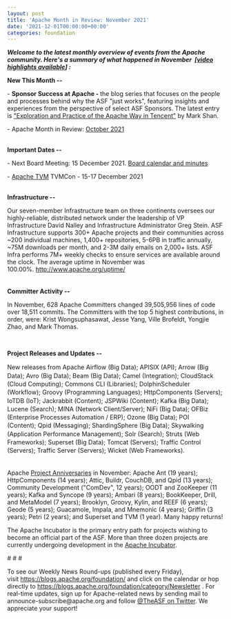 ```yaml
---
layout: post
title: 'Apache Month in Review: November 2021'
date: '2021-12-01T00:00:00+00:00'
categories: foundation
---
```

<p><i><span style="font-weight: 700;">Welcome to the latest monthly overview of events from the Apache community. Here's a summary of what happened in November&nbsp;</span></i><i><span style="font-weight: 700;"><i><span style="font-weight:700;"> [<a href="https://youtu.be/L1qMXw5MxJQ" target="_blank">video highlights available</a>]</span></i> </span></i><i><span style="font-weight: 700;">:</span></i></p><p><span style="font-weight: 700;">New This Month --</span></p><p><span class="il">- </span><span class="il"></span><b>Sponsor Success at Apache - </b>the blog series that focuses on the people and processes behind why the ASF "just works", featuring insights and experiences from the perspective of select ASF Sponsors. The latest entry is&nbsp;<a href="https://s.apache.org/258az" target="_blank">"Exploration and Practice of the Apache Way in Tencent"</a> by Mark Shan.</p><p><span class="il">- </span>Apache Month in Review: <a href="https://s.apache.org/October2021" target="_blank">October 2021</a><br></p><p><br><span style="font-weight: 700;">Important Dates --</span></p><p>- Next Board Meeting: 15 December 2021. <a href="http://apache.org/foundation/board/calendar.html" target="_blank">Board calendar and minutes</a></p><p>- <a href="http://tvm.apache.org/" target="_blank">Apache TVM</a> TVMCon -  15-17 December 2021<br></p><p><br><span style="font-weight: 700;">Infrastructure --</span></p><div>Our seven-member Infrastructure team on three continents oversees our highly-reliable, distributed network under the leadership of VP Infrastructure David Nalley and Infrastructure Administrator Greg Stein. ASF Infrastructure supports 300+ Apache projects and their communities across ~200 individual machines, 1,400+ repositories, 5-6PB in traffic annually, ~75M downloads per month, and 2-3M daily emails on 2,000+ lists. ASF Infra performs 7M+ weekly checks to ensure services are available around the clock. The average uptime in November was 100.00%.&nbsp;<a href="http://www.apache.org/uptime/" target="_blank">http://www.apache.org/uptime/</a><a href="http://www.apache.org/uptime/" target="_blank"></a></div><div><br></div><div><br><span style="font-weight: 700;">Committer Activity --</span></div><p>In November, 628 Apache Committers changed 39,505,956 lines of code over 18,511 commits. The Committers with the top 5 highest contributions, in order, were: Krist Wongsuphasawat, Jesse Yang, Ville Brofeldt, Yongjie Zhao, and Mark Thomas.&nbsp; <br></p><p><br></p><p><span style="font-weight: 700;">Project Releases and Updates --</span></p><p dir="ltr" style="line-height:1.38;margin-top:0pt;margin-bottom:0pt;">New releases from Apache Airflow (Big Data); APISIX (API); Arrow (Big Data); Avro (Big Data);&nbsp;Beam (Big Data); Camel (Integration); CloudStack (Cloud Computing); Commons CLI (Libraries); DolphinScheduler (Workflow); Groovy (Programming Languages); HttpComponents (Servers); IoTDB (IoT); Jackrabbit (Content); JSPWiki (Content); Kafka (Big Data); Lucene (Search);&nbsp;MINA (Network Client/Server); NiFi (Big Data); OFBiz (Enterprise Processes Automation / ERP); Ozone (Big Data); POI (Content);&nbsp;Qpid (Messaging); ShardingSphere (Big Data); Skywalking (Application Performance Management);&nbsp;Solr (Search); Struts (Web Frameworks); Superset (Big Data); Tomcat (Servers);&nbsp;Traffic Control (Servers);&nbsp;Traffic Server (Servers);&nbsp;Wicket (Web Frameworks).     </p><p dir="ltr" style="line-height:1.38;margin-top:0pt;margin-bottom:0pt;"><br><span style="font-size:11pt;font-family:Arial;color:#000000;background-color:transparent;font-weight:700;font-style:normal;font-variant:normal;text-decoration:none;vertical-align:baseline;white-space:pre;white-space:pre-wrap;"></span></p><p>Apache <a href="https://projects.apache.org/committees.html?date" target="_blank">Project Anniversaries</a> in November: Apache <span class="il">Ant</span> (19 years); HttpComponents (14
years); Attic, Buildr, CouchDB, and Qpid (13 years); Community 
Development ("ComDev", 12 years); OODT and ZooKeeper (11 years); Kafka 
and Syncope (9 years); Ambari (8 years); BookKeeper, Drill, and 
MetaModel (7 years); Brooklyn, Groovy, Kylin, and REEF (6 years); Geode 
(5 years); Guacamole, Impala, and Mnemonic (4 years); Griffin (3 years);
Petri (2 years); 
 and Superset and TVM (1 year). Many happy returns!</p><p></p><p></p><p></p><p></p><p>The Apache Incubator is the primary entry path for projects wishing to become an official part of the ASF. More than three dozen projects are currently undergoing development in the <a href="http://incubator.apache.org/" target="_blank">Apache Incubator</a>.<br></p><p><span style="font-size: 11pt; font-family: Arial; background-color: transparent; font-variant-numeric: normal; font-variant-east-asian: normal; vertical-align: baseline; white-space: pre-wrap;"></span></p><p># # #</p><p>To see our Weekly News Round-ups (published every Friday), visit&nbsp;<a href="https://blogs.apache.org/foundation/" target="_blank">https://blogs.apache.org/foundation/</a>&nbsp;and click on the calendar or hop directly to&nbsp;<a href="https://blogs.apache.org/foundation/category/Newsletter" target="_blank">https://blogs.apache.org/foundation/category/Newsletter</a>&nbsp;. For real-time updates, sign up for Apache-related news by sending mail to announce-subscribe@apache.org and follow&nbsp;<a href="https://twitter.com/theasf" target="_blank">@TheASF on Twitter</a>. We appreciate your support!</p><p><br></p>
